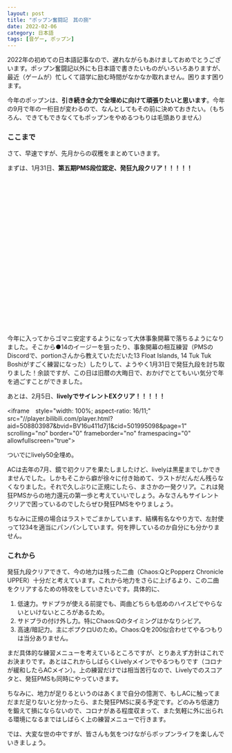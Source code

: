 ```yaml
---
layout: post
title: "ポップン奮闘記　其の捌"
date: 2022-02-06
category: 日本語
tags: [音ゲー, ポップン]
---
```


2022年の初めての日本語記事なので、遅れながらもあけましておめでとうございます。ポップン奮闘記以外にも日本語で書きたいものがいろいろありますが、最近（ゲームが）忙しくて語学に励む時間がなかなか取れません。困ります困ります。

今年のポップンは、**引き続き全力で全埋めに向けて頑張りたいと思います**。今年の9月で年の一桁目が変わるので、なんとしてもその前に決めておきたい。（もちろん、できてもできなくてもポップンをやめるつもりは毛頭ありません）

### ここまで

さて、早速ですが、先月からの収穫をまとめていきます。

まずは、1月31日、**第五期PMS段位認定、発狂九段クリア！！！！！**

<iframe style="width: 100%; aspect-ratio: 16/11;"　src="//player.bilibili.com/player.html?aid=681211075&bvid=BV1AS4y157R4&cid=498597286&page=1" scrolling="no" border="0" frameborder="no" framespacing="0" allowfullscreen="true"> </iframe>

今年に入ってからゴマニ安定するようになって大体事象開幕で落ちるようになりました。そこから●14のイージーを狙ったり、事象開幕の相互練習（PMSのDiscordで、portionさんから教えていただいた13 Float Islands, 14 Tuk Tuk Boshiがすごく練習になった）したりして、ようやく1月31日で発狂九段を討ち取りました！余談ですが、この日は旧暦の大晦日で、おかげでとてもいい気分で年を過ごすことができました。


あとは、2月5日、**livelyでサイレントEXクリア！！！！！**

<iframe　style="width: 100%; aspect-ratio: 16/11;" src="//player.bilibili.com/player.html?aid=508803987&bvid=BV16u411d7j1&cid=501995098&page=1" scrolling="no" border="0" frameborder="no" framespacing="0" allowfullscreen="true"> </iframe>

ついでにlively50全埋め。

ACは去年の7月、鏡で初クリアを果たしましたけど、livelyは黒星までしかできませんでした。しかもそこから癖が徐々に付き始めて、ラストがだんだん残らなくなりました。それで久しぶりに正規にしたら、まさかの一発クリア。これは発狂PMSからの地力還元の第一歩と考えていいでしょう。みなさんもサイレントクリアで困っているのでしたらぜひ発狂PMSをやりましょう。

ちなみに正規の場合はラストでごまかしています、結構有名なやり方で、左肘使って1234を適当にパンパンしています。何を押しているのか自分にも分かりません。

### これから

発狂九段クリアできて、今の地力は残った二曲（Chaos:QとPopperz Chronicle UPPER）十分だと考えています。これから地力をさらに上げるより、この二曲をクリアするための特攻をしていきたいです。具体的に、

1. 低速力。サドプラが使える前提でも、両曲どちらも低めのハイスピでやらないといけないところがあるため。
2. サドプラの付け外し力。特にChaos:Qのタイミングはかなりシビア。
3. 高速/暗記力。主にポプクロUのため。Chaos:Qを200似合わせてやるつもりは当分ありません。

まだ具体的な練習メニューを考えているところですが、とりあえず方針はこれでお決まりです。あとはこれからしばらくLivelyメインでやるつもりです（コロナが緩和したらACメイン）。上の練習だけでは相当苦行なので、Livelyでのスコアタと、発狂PMSも同時にやっていきます。

ちなみに、地力が足りるというのはあくまで自分の憶測で、もしACに触ってまだまだ足りないと分かったら、また発狂PMSに戻る予定です。どのみち低速力を鍛えて損にならないので、コロナがある程度収まって、また気軽に外に出られる環境になるまではしばらく上の練習メニューで行きます。

では、大変な世の中ですが、皆さんも気をつけながらポップンライフを楽しんでいきましょう。